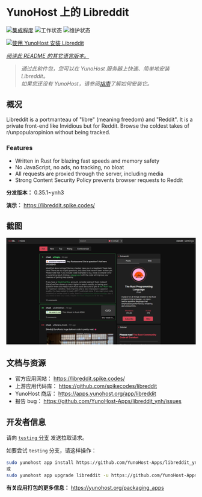 <!--
注意：此 README 由 <https://github.com/YunoHost/apps/tree/master/tools/readme_generator> 自动生成
请勿手动编辑。
-->

# YunoHost 上的 Libreddit

[![集成程度](https://dash.yunohost.org/integration/libreddit.svg)](https://ci-apps.yunohost.org/ci/apps/libreddit/) ![工作状态](https://ci-apps.yunohost.org/ci/badges/libreddit.status.svg) ![维护状态](https://ci-apps.yunohost.org/ci/badges/libreddit.maintain.svg)

[![使用 YunoHost 安装 Libreddit](https://install-app.yunohost.org/install-with-yunohost.svg)](https://install-app.yunohost.org/?app=libreddit)

*[阅读此 README 的其它语言版本。](./ALL_README.md)*

> *通过此软件包，您可以在 YunoHost 服务器上快速、简单地安装 Libreddit。*  
> *如果您还没有 YunoHost，请参阅[指南](https://yunohost.org/install)了解如何安装它。*

## 概况

Libreddit is a portmanteau of "libre" (meaning freedom) and "Reddit". It is a private front-end like Invidious but for Reddit. Browse the coldest takes of r/unpopularopinion without being tracked.

### Features

- Written in Rust for blazing fast speeds and memory safety
- No JavaScript, no ads, no tracking, no bloat
- All requests are proxied through the server, including media
- Strong Content Security Policy prevents browser requests to Reddit


**分发版本：** 0.35.1~ynh3

**演示：** <https://libreddit.spike.codes/>

## 截图

![Libreddit 的截图](./doc/screenshots/screenshot.png)

## 文档与资源

- 官方应用网站： <https://libreddit.spike.codes/>
- 上游应用代码库： <https://github.com/spikecodes/libreddit>
- YunoHost 商店： <https://apps.yunohost.org/app/libreddit>
- 报告 bug： <https://github.com/YunoHost-Apps/libreddit_ynh/issues>

## 开发者信息

请向 [`testing` 分支](https://github.com/YunoHost-Apps/libreddit_ynh/tree/testing) 发送拉取请求。

如要尝试 `testing` 分支，请这样操作：

```bash
sudo yunohost app install https://github.com/YunoHost-Apps/libreddit_ynh/tree/testing --debug
或
sudo yunohost app upgrade libreddit -u https://github.com/YunoHost-Apps/libreddit_ynh/tree/testing --debug
```

**有关应用打包的更多信息：** <https://yunohost.org/packaging_apps>
